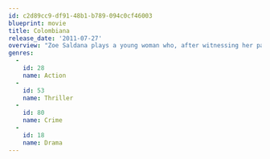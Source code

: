 ```yaml
---
id: c2d89cc9-df91-48b1-b789-094c0cf46003
blueprint: movie
title: Colombiana
release_date: '2011-07-27'
overview: "Zoe Saldana plays a young woman who, after witnessing her parents’ murder as a child in Bogota, grows up to be a stone-cold assassin. She works for her uncle as a hitman by day, but her personal time is spent engaging in vigilante murders that she hopes will lead her to her ultimate target: the mobster responsible for her parents' death."
genres:
  -
    id: 28
    name: Action
  -
    id: 53
    name: Thriller
  -
    id: 80
    name: Crime
  -
    id: 18
    name: Drama
---
```

